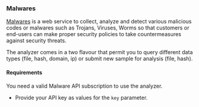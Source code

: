 ### Malwares 
[Malwares](https://www.malwares.com/) is a web service to collect, analyze and detect various malicious codes or malwares such as Trojans, Viruses, Worms so that customers or end-users can make proper security policies to take countermeasures against security threats.

The analyzer comes in a two flavour that permit you to query different data types (file, hash, domain, ip) or submit new sample for analysis (file, hash).

#### Requirements
You need a valid Malware API subscription to use the analyzer.

- Provide your API key as values for the `key` parameter.